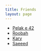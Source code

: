 ```yaml
---
title: Friends
layout: page
---
```


- [Pelak e 42](http://pe42.ir)
- [Roobah](http://Roobah.net/)
- [Kary](http://kary.us/)
- [Saeeed](http://saeeed.info/)
